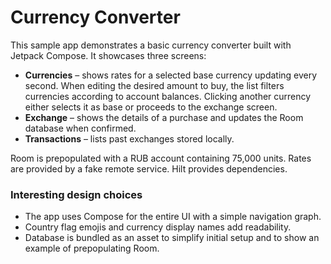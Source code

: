 # Currency Converter

This sample app demonstrates a basic currency converter built with Jetpack Compose.
It showcases three screens:

- **Currencies** – shows rates for a selected base currency updating every second. When editing the desired amount to buy, the list filters currencies according to account balances. Clicking another currency either selects it as base or proceeds to the exchange screen.
- **Exchange** – shows the details of a purchase and updates the Room database when confirmed.
- **Transactions** – lists past exchanges stored locally.

Room is prepopulated with a RUB account containing 75,000 units. Rates are provided by a fake remote service. Hilt provides dependencies.

### Interesting design choices
- The app uses Compose for the entire UI with a simple navigation graph.
- Country flag emojis and currency display names add readability.
- Database is bundled as an asset to simplify initial setup and to show an example of prepopulating Room.


